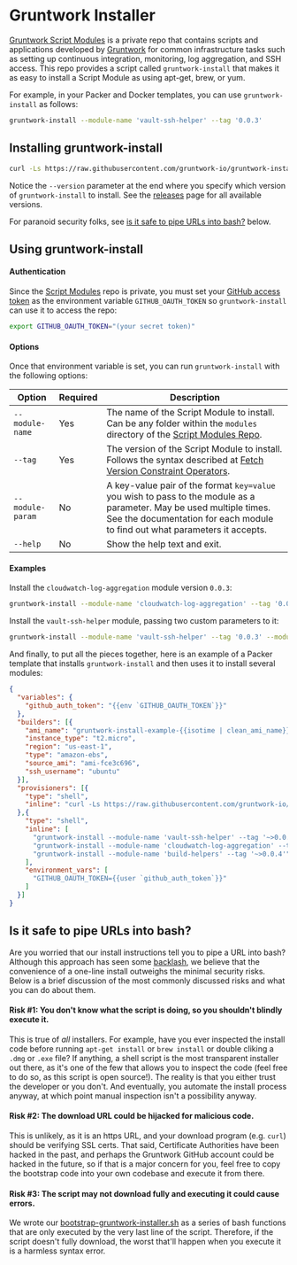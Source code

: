 # Gruntwork Installer

[Gruntwork Script Modules](https://github.com/gruntwork-io/script-modules) is a private repo that contains scripts and
applications developed by [Gruntwork](http://www.gruntwork.io) for common infrastructure tasks such as setting up
continuous integration, monitoring, log aggregation, and SSH access. This repo provides a script called
`gruntwork-install` that makes it as easy to install a Script Module as using apt-get, brew, or yum.

For example, in your Packer and Docker templates, you can use `gruntwork-install` as follows:

```bash
gruntwork-install --module-name 'vault-ssh-helper' --tag '0.0.3'
```

## Installing gruntwork-install

```bash
curl -Ls https://raw.githubusercontent.com/gruntwork-io/gruntwork-installer/master/bootstrap-gruntwork-installer.sh | bash /dev/stdin --version 0.0.6
```

Notice the `--version` parameter at the end where you specify which version of `gruntwork-install` to install. See the
[releases](https://github.com/gruntwork-io/gruntwork-installer/releases) page for all available versions.

For paranoid security folks, see [is it safe to pipe URLs into bash?](#is-it-safe-to-pipe-urls-into-bash) below.

## Using gruntwork-install

#### Authentication

Since the [Script Modules](https://github.com/gruntwork-io/script-modules) repo is private, you must set your
[GitHub access token](https://help.github.com/articles/creating-an-access-token-for-command-line-use/) as the
environment variable `GITHUB_OAUTH_TOKEN` so `gruntwork-install` can use it to access the repo:

```bash
export GITHUB_OAUTH_TOKEN="(your secret token)"
```

#### Options

Once that environment variable is set, you can run `gruntwork-install` with the following options:

Option           | Required | Description
---------------- | -------- | ------------
`--module-name`  | Yes      | The name of the Script Module to install. Can be any folder within the `modules` directory of the [Script Modules Repo](https://github.com/gruntwork-io/script-modules).
`--tag`          | Yes      | The version of the Script Module to install. Follows the syntax described at [Fetch Version Constraint Operators](https://github.com/gruntwork-io/fetch#version-constraint-operators).
`--module-param` | No       | A key-value pair of the format `key=value` you wish to pass to the module as a parameter. May be used multiple times. See the documentation for each module to find out what parameters it accepts.
`--help`         | No       | Show the help text and exit.

#### Examples

Install the `cloudwatch-log-aggregation` module version `0.0.3`:

```bash
gruntwork-install --module-name 'cloudwatch-log-aggregation' --tag '0.0.3'
```

Install the `vault-ssh-helper` module, passing two custom parameters to it:

```bash
gruntwork-install --module-name 'vault-ssh-helper' --tag '0.0.3' --module-param 'install-dir=/opt/vault-ssh-helper' --module-param 'owner=ubuntu'
```

And finally, to put all the pieces together, here is an example of a Packer template that installs `gruntwork-install`
and then uses it to install several modules:

```json
{
  "variables": {
    "github_auth_token": "{{env `GITHUB_OAUTH_TOKEN`}}"
  },
  "builders": [{
    "ami_name": "gruntwork-install-example-{{isotime | clean_ami_name}}",
    "instance_type": "t2.micro",
    "region": "us-east-1",
    "type": "amazon-ebs",
    "source_ami": "ami-fce3c696",
    "ssh_username": "ubuntu"
  }],
  "provisioners": [{
    "type": "shell",
    "inline": "curl -Ls https://raw.githubusercontent.com/gruntwork-io/gruntwork-installer/master/bootstrap-gruntwork-installer.sh | bash /dev/stdin --version 0.0.6"
  },{
    "type": "shell",
    "inline": [
      "gruntwork-install --module-name 'vault-ssh-helper' --tag '~>0.0.4' --module-param 'install-dir=/opt/vault-ssh-helper' --module-param 'owner=ubuntu'",
      "gruntwork-install --module-name 'cloudwatch-log-aggregation' --tag '~>0.0.4'",
      "gruntwork-install --module-name 'build-helpers' --tag '~>0.0.4'"
    ],
    "environment_vars": [
      "GITHUB_OAUTH_TOKEN={{user `github_auth_token`}}"
    ]
  }]
}
```

## Is it safe to pipe URLs into bash?

Are you worried that our install instructions tell you to pipe a URL into bash? Although this approach has seen some
[backlash](https://news.ycombinator.com/item?id=6650987), we believe that the convenience of a one-line install
outweighs the minimal security risks. Below is a brief discussion of the most commonly discussed risks and what you can
do about them.

#### Risk #1: You don't know what the script is doing, so you shouldn't blindly execute it.

This is true of *all* installers. For example, have you ever inspected the install code before running `apt-get install`
or `brew install` or double cliking a `.dmg` or `.exe` file? If anything, a shell script is the most transparent
installer out there, as it's one of the few that allows you to inspect the code (feel free to do so, as this script is
open source!). The reality is that you either trust the developer or you don't. And eventually, you automate the
install process anyway, at which point manual inspection isn't a possibility anyway.

#### Risk #2: The download URL could be hijacked for malicious code.

This is unlikely, as it is an https URL, and your download program (e.g. `curl`) should be verifying SSL certs. That
said, Certificate Authorities have been hacked in the past, and perhaps the Gruntwork GitHub account could be hacked
in the future, so if that is a major concern for you, feel free to copy the bootstrap code into your own codebase and
execute it from there.

#### Risk #3: The script may not download fully and executing it could cause errors.

We wrote our [bootstrap-gruntwork-installer.sh](bootstrap-gruntwork-installer.sh) as a series of bash functions that
are only executed by the very last line of the script. Therefore, if the script doesn't fully download, the worst
that'll happen when you execute it is a harmless syntax error.


